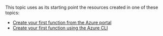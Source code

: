 This topic uses as its starting point the resources created in one of these topics:

+ [Create your first function from the Azure portal](../articles/azure-functions/functions-create-first-azure-function.md)
+ [Create your first function using the Azure CLI](../articles/azure-functions/functions-create-first-azure-function-azure-cli.md)